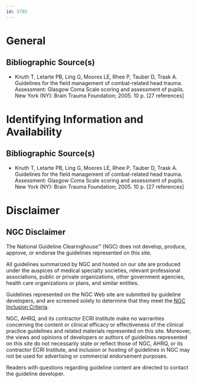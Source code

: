 ```yaml
---
id: 5785
---
```


# General

## Bibliographic Source(s)

- Knuth T, Letarte PB, Ling G, Moores LE, Rhee P, Tauber D, Trask A. Guidelines for the field management of combat-related head trauma. Assessment: Glasgow Coma Scale scoring and assessment of pupils. New York (NY): Brain Trauma Foundation; 2005. 10 p. [27 references]

# Identifying Information and Availability

## Bibliographic Source(s)

- Knuth T, Letarte PB, Ling G, Moores LE, Rhee P, Tauber D, Trask A. Guidelines for the field management of combat-related head trauma. Assessment: Glasgow Coma Scale scoring and assessment of pupils. New York (NY): Brain Trauma Foundation; 2005. 10 p. [27 references]

# Disclaimer

## NGC Disclaimer

The National Guideline Clearinghouse™ (NGC) does not develop, produce, approve, or endorse the guidelines represented on this site.

All guidelines summarized by NGC and hosted on our site are produced under the auspices of medical specialty societies, relevant professional associations, public or private organizations, other government agencies, health care organizations or plans, and similar entities.

Guidelines represented on the NGC Web site are submitted by guideline developers, and are screened solely to determine that they meet the [NGC Inclusion Criteria](/help-and-about/summaries/inclusion-criteria).

NGC, AHRQ, and its contractor ECRI Institute make no warranties concerning the content or clinical efficacy or effectiveness of the clinical practice guidelines and related materials represented on this site. Moreover, the views and opinions of developers or authors of guidelines represented on this site do not necessarily state or reflect those of NGC, AHRQ, or its contractor ECRI Institute, and inclusion or hosting of guidelines in NGC may not be used for advertising or commercial endorsement purposes.

Readers with questions regarding guideline content are directed to contact the guideline developer.

